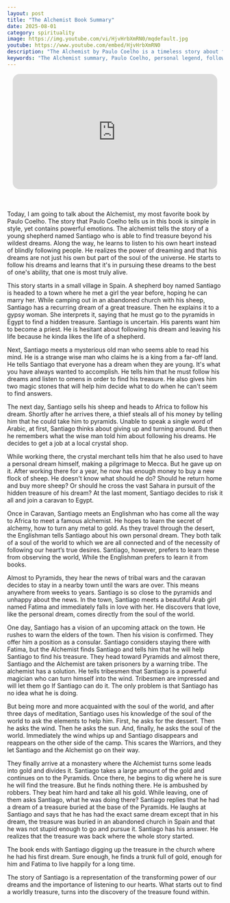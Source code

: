 ```yaml
---
layout: post
title: "The Alchemist Book Summary"
date: 2025-08-01
category: spirituality
image: https://img.youtube.com/vi/HjvHrbXmRN0/mqdefault.jpg
youtube: https://www.youtube.com/embed/HjvHrbXmRN0
description: "The Alchemist by Paulo Coelho is a timeless story about following your dreams, listening to your heart, and discovering the treasure within."
keywords: "The Alchemist summary, Paulo Coelho, personal legend, follow your dreams, spiritual journey, soul of the world, book summary, Santiago's journey"
---
```


<div style="display: flex; justify-content: center; margin-bottom: 20px;">
  <div style="aspect-ratio: 16 / 9; width: 95%; max-width: 700px; position: relative;">
    <iframe 
      src="https://www.youtube.com/embed/HjvHrbXmRN0"
      title="YouTube video player"
      allowfullscreen
      frameborder="0"
      style="position: absolute; inset: 0; width: 100%; height: 100%; border-radius: 16px;">
    </iframe>
  </div>
</div>

<div style="height: 15px;"></div>
<!-- ..................................................................... -->

Today, I am going to talk about the Alchemist, my most favorite book by Paulo Coelho. The story that Paulo Coelho tells us in this book is simple in style, yet contains powerful emotions. The alchemist tells the story of a young shepherd named Santiago who is able to find treasure beyond his wildest dreams. Along the way, he learns to listen to his own heart instead of blindly following people. He realizes the power of dreaming and that his dreams are not just his own but part of the soul of the universe. He starts to follow his dreams and learns that it's in pursuing these dreams to the best of one's ability, that one is most truly alive. 


This story starts in a small village in Spain. A shepherd boy named Santiago is headed to a town where he met a girl the year before, hoping he can marry her. While camping out in an abandoned church with his sheep, Santiago has a recurring dream of a great treasure. Then he explains it to a gypsy woman. She interprets it, saying that he must go to the pyramids in Egypt to find a hidden treasure. Santiago is uncertain. His parents want him to become a priest. He is hesitant about following his dream and leaving his life because he kinda likes the life of a shepherd. 


Next, Santiago meets a mysterious old man who seems able to read his mind. He is a strange wise man who claims he is a king from a far-off land. He tells Santiago that everyone has a dream when they are young. It's what you have always wanted to accomplish. He tells him that he must follow his dreams and listen to omens in order to find his treasure. He also gives him two magic stones that will help him decide what to do when he can't seem to find answers. 


The next day, Santiago sells his sheep and heads to Africa to follow his dream. Shortly after he arrives there, a thief steals all of his money by telling him that he could take him to pyramids. Unable to speak a single word of Arabic, at first, Santiago thinks about giving up and turning around. But then he remembers what the wise man told him about following his dreams. He decides to get a job at a local crystal shop. 


While working there, the crystal merchant tells him that he also used to have a personal dream himself, making a pilgrimage to Mecca. But he gave up on it. After working there for a year, he now has enough money to buy a new flock of sheep. He doesn't know what should he do? Should he return home and buy more sheep? Or should he cross the vast Sahara in pursuit of the hidden treasure of his dream? At the last moment, Santiago decides to risk it all and join a caravan to Egypt. 


Once in Caravan, Santiago meets an Englishman who has come all the way to Africa to meet a famous alchemist. He hopes to learn the secret of alchemy, how to turn any metal to gold. As they travel through the desert, the Englishman tells Santiago about his own personal dream. They both talk of a soul of the world to which we are all connected and of the necessity of following our heart’s true desires. Santiago, however, prefers to learn these from observing the world, While the Englishman prefers to learn it from books. 

Almost to Pyramids, they hear the news of tribal wars and the caravan decides to stay in a nearby town until the wars are over. This means anywhere from weeks to years. Santiago is so close to the pyramids and unhappy about the news. In the town, Santiago meets a beautiful Arab girl named Fatima and immediately falls in love with her. He discovers that love, like the personal dream, comes directly from the soul of the world. 


One day, Santiago has a vision of an upcoming attack on the town. He rushes to warn the elders of the town. Then his vision is confirmed. They offer him a position as a consular. Santiago considers staying there with Fatima, but the Alchemist finds Santiago and tells him that he will help Santiago to find his treasure. They head toward Pyramids and almost there, Santiago and the Alchemist are taken prisoners by a warning tribe. The alchemist has a solution. He tells tribesmen that Santiago is a powerful magician who can turn himself into the wind. Tribesmen are impressed and will let them go If Santiago can do it. The only problem is that Santiago has no idea what he is doing. 


But being more and more acquainted with the soul of the world, and after three days of meditation, Santiago uses his knowledge of the soul of the world to ask the elements to help him. First, he asks for the dessert. Then he asks the wind. Then he asks the sun. And, finally, he asks the soul of the world. Immediately the wind whips up and Santiago disappears and reappears on the other side of the camp. This scares the Warriors, and they let Santiago and the Alchemist go on their way. 


They finally arrive at a monastery where the Alchemist turns some leads into gold and divides it. Santiago takes a large amount of the gold and continues on to the Pyramids. Once there, he begins to dig where he is sure he will find the treasure. But he finds nothing there. He is ambushed by robbers. They beat him hard and take all his gold. While leaving, one of them asks Santiago, what he was doing there? Santiago replies that he had a dream of a treasure buried at the base of the Pyramids. He laughs at Santiago and says that he has had the exact same dream except that in his dream, the treasure was buried in an abandoned church in Spain and that he was not stupid enough to go and pursue it. Santiago has his answer. He realizes that the treasure was back where the whole story started. 


The book ends with Santiago digging up the treasure in the church where he had his first dream. Sure enough, he finds a trunk full of gold, enough for him and Fatima to live happily for a long time.


The story of Santiago is a representation of the transforming power of our dreams and the importance of listening to our hearts. What starts out to find a worldly treasure, turns into the discovery of the treasure found within. 

